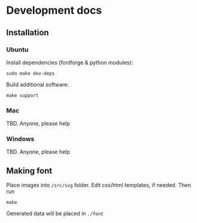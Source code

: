 Development docs
================


Installation
------------

### Ubuntu

Install dependencies (fontforge & python modules):

    sudo make dev-deps

Build additional software:

    make support


### Mac

TBD. Anyone, please help


### Windows

TBD. Anyone, please help


Making font
-----------

Place images into `/src/svg` folder. Edit css/html templates, if needed. Then run

    make

Generated data will be placed in `./font`
